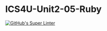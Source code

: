 # ICS4U-Unit2-05-Ruby
[![GitHub's Super Linter](https://github.com/cameron-teed/ICS4U-Unit2-05-Ruby/workflows/GitHub's%20Super%20Linter/badge.svg)](https://github.com/cameron-teed/ICS4U-Unit2-05-Ruby/actions)
